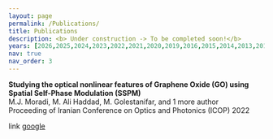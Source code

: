 ```yaml
---
layout: page
permalink: /Publications/
title: Publications
description: <b> Under construction -> To be completed soon!</b>
years: [2026,2025,2024,2023,2022,2021,2020,2019,2016,2015,2014,2013,2012,2011]
nav: true
nav_order: 3
---
```

<p><strong>Studying the optical nonlinear features of Graphene Oxide (GO) using Spatial Self-Phase Modulation (SSPM)</strong><br />M.J. Moradi, M. Ali Haddad, M. Golestanifar, and 1 more author<br />Proceeding of Iranian Conference on Optics and Photonics (ICOP) 2022</p>
<p>link <a href="http://www.google.com">google</a></p>
